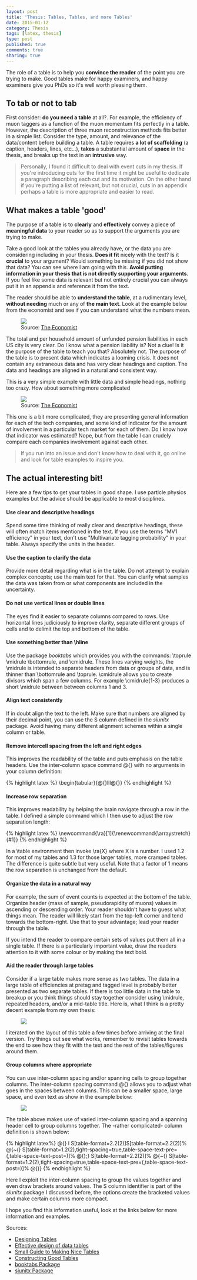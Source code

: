 ```yaml
---
layout: post
title: 'Thesis: Tables, Tables, and more Tables'
date: 2015-01-12
category: Thesis
tags: [latex, thesis]
type: post
published: true
comments: true
sharing: true
---
```


The role of a table is to help you **convince the reader** of the point you are trying to make. Good tables make for happy examiners, and happy examiners give you PhDs so it's well worth pleasing them.

## To tab or not to tab

First consider: **do you need a table** at all?. For example, the efficiency of muon taggers as a function of the muon momentum fits perfectly in a table. However, the description of three muon reconstruction methods fits better in a simple list. Consider the type, amount, and relevance of the data/content before building a table. A table requires **a lot of scaffolding** (a caption, headers, lines, etc...), **takes** a substantial amount of **space** in the thesis, and breaks up the text in an **intrusive** way.

> Personally, I found it difficult to deal with event cuts in my thesis. If you're introducing cuts for the first time it might be useful to dedicate a paragraph describing each cut and its motivation. On the other hand if you're putting a list of relevant, but not crucial, cuts in an appendix perhaps a table is more appropriate and easier to read.

## What makes a table 'good'

The purpose of a table is to **clearly** and **effectively** convey a piece of **meaningful data** to your reader so as to support the arguments you are trying to make.

Take a good look at the tables you already have, or the data you are considering including in your thesis. **Does it fit** nicely with the text? Is it **crucial** to your argument? Would something be missing if you did not show that data? You can see where I am going with this. **Avoid putting information in your thesis that is not directly supporting your arguments**. If you feel like some data is relevant but not entirely crucial you can always put it in an appendix and reference it from the text.

The reader should be able to **understand the table**, at a rudimentary level, **without needing** much or any of **the main text**. Look at the example below from the economist and see if you can understand what the numbers mean.

<figure>
  <a href="/images/simple_table.gif"><img src="/images/simple_table.gif" /></a>
  <figcaption>Source: <a href="http://www.economist.com/node/18928863">The Economist</a></figcaption>
</figure>

The total and per household amount of unfunded pension liabilities in each US city is very clear. Do I know what a pension liability is? Not a clue! Is it the purpose of the table to teach you that? Absolutely not. The purpose of the table is to present data which indicates a looming crisis. It does not contain any extraneous data and has very clear headings and caption. The data and headings are aligned in a natural and consistent way.

This is a very simple example with little data and simple headings, nothing too crazy. How about something more complicated

<figure>
  <a href="/images/The-Economist-chart-of-IT-tech-giants.png"><img src="/images/The-Economist-chart-of-IT-tech-giants.png" /></a>
  <figcaption>Source: <a href="http://www.economist.com/node/16693547">The Economist</a></figcaption>
</figure>

This one is a bit more complicated, they are presenting general information for each of the tech companies, and some kind of indicator for the amount of involvement in a particular tech market for each of them. Do I know how that indicator was estimated? Nope, but from the table I can crudely compare each companies involvement against each other.

> If you run into an issue and don't know how to deal with it, go online and look for table examples to inspire you.

## The actual interesting bit!

Here are a few tips to get your tables in good shape. I use particle physics examples but the advice should be applicable to most disciplines.

#### Use clear and descriptive headings
Spend some time thinking of really clear and descriptive headings, these will often match items mentioned in the text. If you use the terms "MV1 efficiency" in your text, don't use "Multivariate tagging probability" in your table. Always specify the units in the header.

#### Use the caption to clarify the data
Provide more detail regarding what is in the table. Do not attempt to explain complex concepts; use the main text for that. You can clarify what samples the data was taken from or what components are included in the uncertainty.

#### Do not use vertical lines or double lines
The eyes find it easier to separate columns compared to rows. Use horizontal lines judiciously to improve clarity, separate different groups of cells and to delimit the top and bottom of the table.

#### Use something better than \hline
Use the package *booktabs* which provides you with the commands: \toprule \midrule \bottomrule, and \cmidrule. These lines varying weights, the \midrule is intended to separate headers from data or groups of data, and is thinner than \bottomrule and \toprule. \cmidrule allows you to create divisors which span a few columns. For example \cmidrule{1-3} produces a short \midrule between between columns 1 and 3.

#### Align text consistently
If in doubt align the text to the left. Make sure that numbers are aligned by their decimal point, you can use the S column defined in the *siunitx* package. Avoid having many different alignment schemes within a single column or table.

#### Remove intercell spacing from the left and right edges
This improves the readability of the table and puts emphasis on the table headers. Use the inter-column space command @{} with no arguments in your column definition:

{% highlight latex %}
\begin{tabular}{@{}lll@{}}
{% endhighlight %}

#### Increase row separation
This improves readability by helping the brain navigate through a row in the table. I defined a simple command which I then use to adjust the row separation length:

{% highlight latex %}
\newcommand{\ra}[1]{\renewcommand{\arraystretch}{#1}}
{% endhighlight %}

In a \table environment then invoke \ra{X} where X is a number. I used 1.2 for most of my tables and 1.3 for those larger tables, more cramped tables. The difference is quite subtle but very useful. Note that a factor of 1 means the row separation is unchanged from the default. 

#### Organize the data in a natural way
For example, the sum of event counts is expected at the bottom of the table. Organize header (mass of sample, pseudorapidity of muons) values in ascending or descending order. Your reader shouldn't have to guess what things mean. The reader will likely start from the top-left corner and tend towards the bottom-right. Use that to your advantage; lead your reader through the table.

If you intend the reader to compare certain sets of values put them all in a single table. If there is a particularly important value, draw the readers attention to it with some colour or by making the text bold.

#### Aid the reader through large tables
Consider if a large table makes more sense as two tables. The data in a large table of efficiencies at pretag and tagged level is probably better presented as two separate tables. If there is too little data in the table to breakup or you think things should stay together consider using \midrule, repeated headers, and/or a mid-table title. Here is, what I think is a pretty decent example from my own thesis:

<figure>
  <a href="/images/large_table_example.png"><img src="/images/large_table_example.png" /></a>
</figure>

I iterated on the layout of this table a few times before arriving at the final version. Try things out see what works, remember to revisit tables towards the end to see how they fit with the text and the rest of the tables/figures around them.

#### Group columns where appropriate

You can use inter-column spacing and/or spanning cells to group together columns. The inter-column spacing command @{} allows you to adjust what goes in the spaces between columns. This can be a smaller space, large space, and even text as show in the example below:

<figure>
  <a href="/images/intercell_spacing.png"><img src="/images/intercell_spacing.png" /></a>
</figure>

The table above makes use of varied inter-column spacing and a spanning header cell to group columns together. The -rather complicated- column definition is shown below:

{% highlight latex%}
@{}
l
S[table-format=2.2(2)]S[table-format=2.2(2)]%
@{~(}
S[table-format=1.2(2),tight-spacing=true,table-space-text-pre=(,table-space-text-post=)]%
@{)\;}
S[table-format=2.2(2)]%
@{~(}
S[table-format=1.2(2),tight-spacing=true,table-space-text-pre=(,table-space-text-post=)]%
@{)}
{% endhighlight %}

Here I exploit the inter-column spacing to group the values together and even draw brackets around values. The S column identifier is part of the *siunitx* package I discussed before, the options create the bracketed values and make certain columns more compact. 

I hope you find this information useful, look at the links below for more information and examples.

Sources:

 * [Designing Tables](http://www.ncsu.edu/labwrite/res/gh/gh-tables.html)
 * [Effective design of data tables](http://www.thinkui.co.uk/resources/effective-design-of-data-tables)
 * [Small Guide to Making Nice Tables](http://www.inf.ethz.ch/personal/markusp/teaching/guides/guide-tables.pdf)
 * [Constructing Good Tables](http://lilt.ilstu.edu/gmklass/pos138/datadisplay/sections/goodtables.htm#Efficiently)
 * [booktabs Package](http://www.ctan.org/pkg/booktabs)
 * [siunitx Package](http://www.ctan.org/pkg/siunitx)